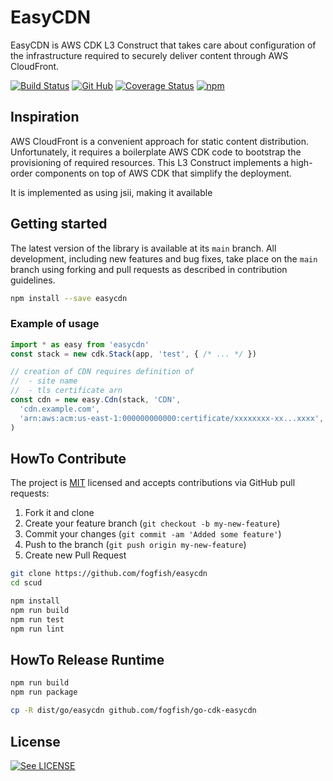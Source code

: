 # EasyCDN

EasyCDN is AWS CDK L3 Construct that takes care about configuration of the infrastructure required to securely deliver content through AWS CloudFront. 

[![Build Status](https://github.com/fogfish/easycdn/workflows/build/badge.svg)](https://github.com/fogfish/easycdn/actions/)
[![Git Hub](https://img.shields.io/github/last-commit/fogfish/easycdn.svg)](https://github.com/fogfish/easycdn)
[![Coverage Status](https://coveralls.io/repos/github/fogfish/easycdn/badge.svg?branch=main)](https://coveralls.io/github/fogfish/scud?branch=main)
[![npm](https://img.shields.io/npm/v/easycdn)](https://www.npmjs.com/package/easycdn)


## Inspiration

AWS CloudFront is a convenient approach for static content distribution. Unfortunately, it requires a boilerplate AWS CDK code to bootstrap the provisioning of required resources. This L3 Construct implements a high-order components on top of AWS CDK that simplify the deployment.

It is implemented as using jsii, making it available 

## Getting started

The latest version of the library is available at its `main` branch. All development, including new features and bug fixes, take place on the `main` branch using forking and pull requests as described in contribution guidelines.

```bash
npm install --save easycdn
```

### Example of usage

```js
import * as easy from 'easycdn'
const stack = new cdk.Stack(app, 'test', { /* ... */ })

// creation of CDN requires definition of 
//  - site name
//  - tls certificate arn
const cdn = new easy.Cdn(stack, 'CDN',
  'cdn.example.com',
  'arn:aws:acm:us-east-1:000000000000:certificate/xxxxxxxx-xx...xxxx',
)
```

## HowTo Contribute

The project is [MIT](https://github.com/fogfish/easycdn/blob/master/LICENSE) licensed and accepts contributions via GitHub pull requests:

1. Fork it and clone 
2. Create your feature branch (`git checkout -b my-new-feature`)
3. Commit your changes (`git commit -am 'Added some feature'`)
4. Push to the branch (`git push origin my-new-feature`)
5. Create new Pull Request

```bash
git clone https://github.com/fogfish/easycdn
cd scud

npm install
npm run build
npm run test
npm run lint
```

## HowTo Release Runtime

```bash
npm run build
npm run package

cp -R dist/go/easycdn github.com/fogfish/go-cdk-easycdn
```

## License

[![See LICENSE](https://img.shields.io/github/license/fogfish/easycdn.svg?style=for-the-badge)](LICENSE)